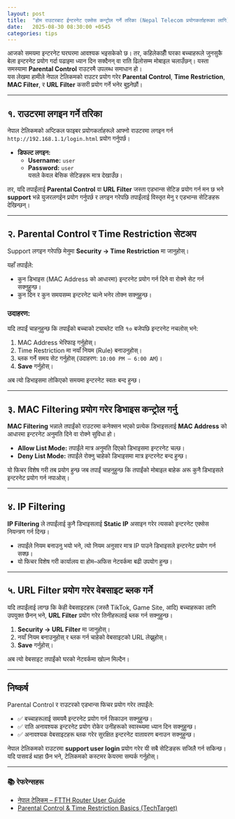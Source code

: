 ```yaml
---
layout: post
title:  "होम राउटरबाट ईन्टरनेट एक्सेस कन्ट्रोल गर्ने तरिका (Nepal Telecom प्रयोगकर्ताहरूका लागि)"
date:   2025-08-30 08:30:00 +0545
categories: tips
---
```

आजको समयमा इन्टरनेट घरघरमा आवश्यक भइसकेको छ। तर, कहिलेकाहीँ घरका बच्चाहरूले जुनसुकै बेला इन्टरनेट प्रयोग गर्दा पढाइमा ध्यान दिन सक्दैनन् वा राति ढिलोसम्म मोबाइल चलाउँछन्। यस्ता समस्यामा **Parental Control** राउटरमै उपलब्ध समाधान हो।  
यस लेखमा हामीले नेपाल टेलिकमको राउटर प्रयोग गरेर **Parental Control**, **Time Restriction**, **MAC Filter**, र **URL Filter** कसरी प्रयोग गर्ने भनेर बुझ्नेछौं।  

---

## १. राउटरमा लगइन गर्ने तरिका
नेपाल टेलिकमको अप्टिकल फाइबर प्रयोगकर्ताहरूले आफ्नो राउटरमा लगइन गर्न  
`http://192.168.1.1/login.html` प्रयोग गर्नुपर्छ।  

- **डिफल्ट लगइन:**  
  - **Username:** `user`  
  - **Password:** `user`  
  यसले केवल बेसिक सेटिङहरू मात्र देखाउँछ।  

तर, यदि तपाईंलाई **Parental Control** वा **URL Filter** जस्ता एडभान्स सेटिङ प्रयोग गर्न मन छ भने **support** भन्ने युजरलगईन प्रयोग गर्नुपर्छ र लगइन गरेपछि तपाईंलाई विस्तृत मेनु र एडभान्स सेटिङहरू देखिन्छन्।  

---
## २. Parental Control र Time Restriction सेटअप

Support लगइन गरेपछि मेनुमा **Security → Time Restriction** मा जानुहोस्।  

यहाँ तपाईंले:  
- कुन डिभाइस (MAC Address को आधारमा) इन्टरनेट प्रयोग गर्न दिने वा रोक्ने सेट गर्न सक्नुहुन्छ।  
- कुन दिन र कुन समयसम्म इन्टरनेट चल्ने भनेर तोक्न सक्नुहुन्छ।  

### उदाहरण:  
यदि तपाईं चाहनुहुन्छ कि तपाईंको बच्चाको ट्याब्लेट राति १० बजेपछि इन्टरनेट नचलोस् भने:  

1. MAC Address भेरिफाइ गर्नुहोस्।  
2. Time Restriction मा नयाँ नियम (Rule) बनाउनुहोस्।  
3. ब्लक गर्ने समय सेट गर्नुहोस् (उदाहरण: `10:00 PM – 6:00 AM`)।  
4. **Save** गर्नुहोस्।  

अब त्यो डिभाइसमा तोकिएको समयमा इन्टरनेट स्वतः बन्द हुन्छ।  

---

## ३. MAC Filtering प्रयोग गरेर डिभाइस कन्ट्रोल गर्नु  

**MAC Filtering** भन्नाले तपाईंको राउटरमा कनेक्सन भएको प्रत्येक डिभाइसलाई **MAC Address** को आधारमा इन्टरनेट अनुमति दिने वा रोक्ने सुविधा हो।  

- **Allow List Mode:** तपाईंले मात्र अनुमति दिएको डिभाइसमा इन्टरनेट चल्छ।  
- **Deny List Mode:** तपाईंले रोक्नु चाहेको डिभाइसमा मात्र इन्टरनेट बन्द हुन्छ।  

यो फिचर विशेष गरी तब प्रयोग हुन्छ जब तपाईं चाहनुहुन्छ कि तपाईंको मोबाइल बाहेक अरू कुनै डिभाइसले इन्टरनेट प्रयोग गर्न नपाओस्।  

---

## ४. IP Filtering  

**IP Filtering** ले तपाईंलाई कुनै डिभाइसलाई **Static IP** असाइन गरेर त्यसको इन्टरनेट एक्सेस नियन्त्रण गर्न दिन्छ।  

- तपाईंले नियम बनाउनु भयो भने, त्यो नियम अनुसार मात्र IP पाउने डिभाइसले इन्टरनेट प्रयोग गर्न सक्छ।  
- यो फिचर विशेष गरी कार्यालय वा होम–अफिस नेटवर्कमा बढी उपयोग हुन्छ।  

---

## ५. URL Filter प्रयोग गरेर वेबसाइट ब्लक गर्ने  

यदि तपाईंलाई लाग्छ कि केही वेबसाइटहरू (जस्तै TikTok, Game Site, आदि) बच्चाहरूका लागि उपयुक्त छैनन् भने, **URL Filter** प्रयोग गरेर तिनीहरूलाई ब्लक गर्न सक्नुहुन्छ।  

1. **Security → URL Filter** मा जानुहोस्।  
2. नयाँ नियम बनाउनुहोस् र ब्लक गर्न चाहेको वेबसाइटको URL लेख्नुहोस्।  
3. **Save** गर्नुहोस्।  

अब त्यो वेबसाइट तपाईंको घरको नेटवर्कमा खोल्न मिल्दैन।  

---

## निष्कर्ष  

Parental Control र राउटरको एडभान्स फिचर प्रयोग गरेर तपाईंले:  

- ✅ बच्चाहरूलाई समयमै इन्टरनेट प्रयोग गर्न सिकाउन सक्नुहुन्छ।  
- ✅ राति अनावश्यक इन्टरनेट प्रयोग रोकेर उनीहरूको स्वास्थ्यमा ध्यान दिन सक्नुहुन्छ।  
- ✅ अनावश्यक वेबसाइटहरू ब्लक गरेर सुरक्षित इन्टरनेट वातावरण बनाउन सक्नुहुन्छ।  

नेपाल टेलिकमको राउटरमा **support user login** प्रयोग गरेर यी सबै सेटिङहरू सजिलै गर्न सकिन्छ।  
यदि पासवर्ड थाहा छैन भने, टेलिकमको कस्टमर केयरमा सम्पर्क गर्नुहोस्।  

---

### 📚 रेफरेन्सहरू  

- [नेपाल टेलिकम – FTTH Router User Guide](https://ntc.net.np)  
- [Parental Control & Time Restriction Basics (TechTarget)](https://www.techtarget.com/searchsecurity/definition/parental-control)  
